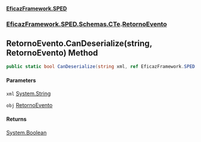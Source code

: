 #### [EficazFramework.SPED](EficazFrameworkSPED.md 'EficazFramework SPED')
### [EficazFramework.SPED.Schemas.CTe](EficazFramework.SPED.Schemas.CTe.md 'EficazFramework.SPED.Schemas.CTe').[RetornoEvento](EficazFramework.SPED.Schemas.CTe/RetornoEvento.md 'EficazFramework.SPED.Schemas.CTe.RetornoEvento')

## RetornoEvento.CanDeserialize(string, RetornoEvento) Method

```csharp
public static bool CanDeserialize(string xml, ref EficazFramework.SPED.Schemas.CTe.RetornoEvento obj);
```
#### Parameters

<a name='EficazFramework.SPED.Schemas.CTe.RetornoEvento.CanDeserialize(string,EficazFramework.SPED.Schemas.CTe.RetornoEvento).xml'></a>

`xml` [System.String](https://docs.microsoft.com/en-us/dotnet/api/System.String 'System.String')

<a name='EficazFramework.SPED.Schemas.CTe.RetornoEvento.CanDeserialize(string,EficazFramework.SPED.Schemas.CTe.RetornoEvento).obj'></a>

`obj` [RetornoEvento](EficazFramework.SPED.Schemas.CTe/RetornoEvento.md 'EficazFramework.SPED.Schemas.CTe.RetornoEvento')

#### Returns
[System.Boolean](https://docs.microsoft.com/en-us/dotnet/api/System.Boolean 'System.Boolean')